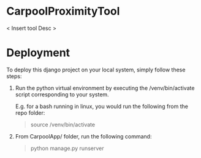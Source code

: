 # CarpoolProximityTool

< Insert tool Desc >

# Deployment
To deploy this django project on your local system, simply follow these steps:
1. Run the python virtual environment by executing the /venv/bin/activate script
    corresponding to your system.

   E.g. for a bash running in linux, you would run the following from the repo 
    folder:
    > source /venv/bin/activate
2. From CarpoolApp/ folder, run the following command:
    > python manage.py runserver
